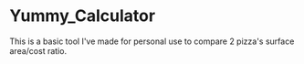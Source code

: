 # Yummy_Calculator
 This is a basic tool I've made for personal use to compare 2 pizza's surface area/cost ratio.
